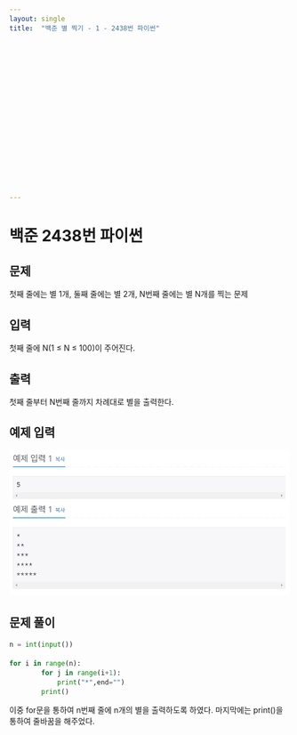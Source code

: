 ```yaml
---
layout: single
title:  "백준 별 찍기 - 1 - 2438번 파이썬"

















---
```


# 백준 2438번 파이썬



## 문제

첫째 줄에는 별 1개, 둘째 줄에는 별 2개, N번째 줄에는 별 N개를 찍는 문제

## 입력

첫째 줄에 N(1 ≤ N ≤ 100)이 주어진다.



## 출력

첫째 줄부터 N번째 줄까지 차례대로 별을 출력한다.

## 예제 입력

![baekjoon2438](../images/2021-10-25-baekjoon2438/baekjoon2438.PNG)

## **문제 풀이**

```python
n = int(input())

for i in range(n):
		for j in range(i+1):
			print("*",end="")
		print()
```

이중 for문을 통하여 n번째 줄에 n개의 별을 출력하도록 하였다. 마지막에는 print()을 통하여 줄바꿈을 해주었다.





